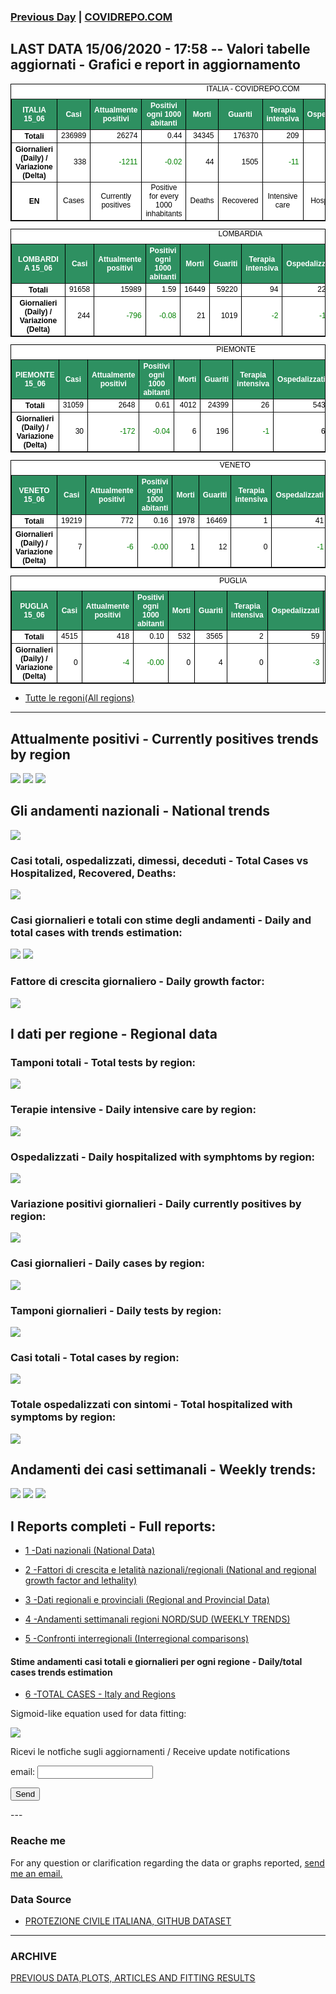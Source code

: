 <!-- start -->
### [Previous Day](/index_14_06.md) | <a href="https://marcelchiarello.github.io/showdata/">COVIDREPO.COM</a>
## LAST DATA 15/06/2020 - 17:58 -- Valori tabelle aggiornati - Grafici e report in aggiornamento

<table style=" color:black; font-size:12; font-family:arial; text-align:center; " cellpadding="2.5" cellspacing="0" border="1" bordercolor="black" bgcolor="#FFFFFF">
<caption>ITALIA - COVIDREPO.COM</caption>
<tr style="color:#FFFFFF;background:#2E9061">
<th>ITALIA 15_06</th>
<th>Casi</th>
<th>Attualmente positivi</th>
<th>Positivi ogni 1000 abitanti</th>
<th>Morti</th>
<th>Guariti</th>
<th>Terapia intensiva</th>
<th>Ospedalizzati</th>
<th>Ricoverati con sintomi</th>
<th>Isolamento domiciliare</th>
<th>Tamponi</th>
</tr>
<tr>
<th>Totali</th>
<td align="right"> 236989</td>
<td align="right"> 26274</td>
<td align="right"> 0.44</td>
<td align="right"> 34345</td>
<td align="right"> 176370</td>
<td align="right"> 209</td>
<td align="right"> 3803</td>
<td align="right"> 3594</td>
<td align="right"> 22471</td>
<td align="right"> 4620718</td>
</tr>
<tr>
<th>Giornalieri (Daily) / Variazione (Delta)</th>
<td align="right"> 338</td>
<td align="right" style=" color:green; "> -1211</td>
<td align="right" style=" color:green; "> -0.02</td>
<td align="right"> 44</td>
<td align="right"> 1505</td>
<td align="right" style=" color:green; "> -11</td>
<td align="right" style=" color:green; "> -164</td>
<td align="right" style=" color:green; "> -153</td>
<td align="right" style=" color:green; "> -1047</td>
<td align="right"> 56527</td>
</tr>
<tr>
<th>EN</th>
<td>Cases</td>
<td>Currently positives</td>
<td>Positive for every 1000 inhabitants</td>
<td>Deaths</td>
<td>Recovered</td>
<td>Intensive care</td>
<td>Hospitalized</td>
<td>Hospitalized with symptoms</td>
<td>Home isolation</td>
<td>Tests</td>
</tr>
</table>

<table style=" color:black; font-size:12; font-family:arial; text-align:center; " cellpadding="2.5" cellspacing="0" border="1" bordercolor="black" bgcolor="#FFFFFF">
<caption>LOMBARDIA</caption>
<tr style="color:#FFFFFF;background:#2E9061">
<th>LOMBARDIA 15_06</th>
<th>Casi</th>
<th>Attualmente positivi</th>
<th>Positivi ogni 1000 abitanti</th>
<th>Morti</th>
<th>Guariti</th>
<th>Terapia intensiva</th>
<th>Ospedalizzati</th>
<th>Ricoverati con sintomi</th>
<th>Isolamento domiciliare</th>
<th>Tamponi</th>
</tr>
<tr>
<th>Totali</th>
<td align="right"> 91658</td>
<td align="right"> 15989</td>
<td align="right"> 1.59</td>
<td align="right"> 16449</td>
<td align="right"> 59220</td>
<td align="right"> 94</td>
<td align="right"> 2210</td>
<td align="right"> 2116</td>
<td align="right"> 13779</td>
<td align="right"> 892641</td>
</tr>
<tr>
<th>Giornalieri (Daily) / Variazione (Delta)</th>
<td align="right"> 244</td>
<td align="right" style=" color:green; "> -796</td>
<td align="right" style=" color:green; "> -0.08</td>
<td align="right"> 21</td>
<td align="right"> 1019</td>
<td align="right" style=" color:green; "> -2</td>
<td align="right" style=" color:green; "> -138</td>
<td align="right" style=" color:green; "> -136</td>
<td align="right" style=" color:green; "> -658</td>
<td align="right"> 9336</td>
</tr>
</table>

<table style=" color:black; font-size:12; font-family:arial; text-align:center; " cellpadding="2.5" cellspacing="0" border="1" bordercolor="black" bgcolor="#FFFFFF">
<caption>PIEMONTE</caption>
<tr style="color:#FFFFFF;background:#2E9061">
<th>PIEMONTE 15_06</th>
<th>Casi</th>
<th>Attualmente positivi</th>
<th>Positivi ogni 1000 abitanti</th>
<th>Morti</th>
<th>Guariti</th>
<th>Terapia intensiva</th>
<th>Ospedalizzati</th>
<th>Ricoverati con sintomi</th>
<th>Isolamento domiciliare</th>
<th>Tamponi</th>
</tr>
<tr>
<th>Totali</th>
<td align="right"> 31059</td>
<td align="right"> 2648</td>
<td align="right"> 0.61</td>
<td align="right"> 4012</td>
<td align="right"> 24399</td>
<td align="right"> 26</td>
<td align="right"> 543</td>
<td align="right"> 517</td>
<td align="right"> 2105</td>
<td align="right"> 368065</td>
</tr>
<tr>
<th>Giornalieri (Daily) / Variazione (Delta)</th>
<td align="right"> 30</td>
<td align="right" style=" color:green; "> -172</td>
<td align="right" style=" color:green; "> -0.04</td>
<td align="right"> 6</td>
<td align="right"> 196</td>
<td align="right" style=" color:green; "> -1</td>
<td align="right"> 6</td>
<td align="right"> 7</td>
<td align="right" style=" color:green; "> -178</td>
<td align="right"> 2842</td>
</tr>
</table>

<table style=" color:black; font-size:12; font-family:arial; text-align:center; " cellpadding="2.5" cellspacing="0" border="1" bordercolor="black" bgcolor="#FFFFFF">
<caption>VENETO</caption>
<tr style="color:#FFFFFF;background:#2E9061">
<th>VENETO 15_06</th>
<th>Casi</th>
<th>Attualmente positivi</th>
<th>Positivi ogni 1000 abitanti</th>
<th>Morti</th>
<th>Guariti</th>
<th>Terapia intensiva</th>
<th>Ospedalizzati</th>
<th>Ricoverati con sintomi</th>
<th>Isolamento domiciliare</th>
<th>Tamponi</th>
</tr>
<tr>
<th>Totali</th>
<td align="right"> 19219</td>
<td align="right"> 772</td>
<td align="right"> 0.16</td>
<td align="right"> 1978</td>
<td align="right"> 16469</td>
<td align="right"> 1</td>
<td align="right"> 41</td>
<td align="right"> 40</td>
<td align="right"> 731</td>
<td align="right"> 812540</td>
</tr>
<tr>
<th>Giornalieri (Daily) / Variazione (Delta)</th>
<td align="right"> 7</td>
<td align="right" style=" color:green; "> -6</td>
<td align="right" style=" color:green; "> -0.00</td>
<td align="right"> 1</td>
<td align="right"> 12</td>
<td align="right"> 0</td>
<td align="right" style=" color:green; "> -1</td>
<td align="right" style=" color:green; "> -1</td>
<td align="right" style=" color:green; "> -5</td>
<td align="right"> 14250</td>
</tr>
</table>

<table style=" color:black; font-size:12; font-family:arial; text-align:center; " cellpadding="2.5" cellspacing="0" border="1" bordercolor="black" bgcolor="#FFFFFF">
<caption>PUGLIA</caption>
<tr style="color:#FFFFFF;background:#2E9061">
<th>PUGLIA 15_06</th>
<th>Casi</th>
<th>Attualmente positivi</th>
<th>Positivi ogni 1000 abitanti</th>
<th>Morti</th>
<th>Guariti</th>
<th>Terapia intensiva</th>
<th>Ospedalizzati</th>
<th>Ricoverati con sintomi</th>
<th>Isolamento domiciliare</th>
<th>Tamponi</th>
</tr>
<tr>
<th>Totali</th>
<td align="right"> 4515</td>
<td align="right"> 418</td>
<td align="right"> 0.10</td>
<td align="right"> 532</td>
<td align="right"> 3565</td>
<td align="right"> 2</td>
<td align="right"> 59</td>
<td align="right"> 57</td>
<td align="right"> 359</td>
<td align="right"> 147249</td>
</tr>
<tr>
<th>Giornalieri (Daily) / Variazione (Delta)</th>
<td align="right"> 0</td>
<td align="right" style=" color:green; "> -4</td>
<td align="right" style=" color:green; "> -0.00</td>
<td align="right"> 0</td>
<td align="right"> 4</td>
<td align="right"> 0</td>
<td align="right" style=" color:green; "> -3</td>
<td align="right" style=" color:green; "> -3</td>
<td align="right" style=" color:green; "> -1</td>
<td align="right"> 1344</td>
</tr>
</table>

- [Tutte le regoni(All regions)](/Tables/regionsTable_13_06.md)

---

## Attualmente positivi - Currently positives trends by region
<img src="https://covidrepo.com/RUN_13_06/RUN4/RUN_INTEREGION_16.png">
<img src="https://covidrepo.com/RUN_13_06/RUN4/RUN_INTEREGION_17.png">
<img src="https://covidrepo.com/RUN_13_06/RUN4/RUN_INTEREGION_18.png">

## Gli andamenti nazionali - National trends
<img src="https://marcelchiarello.github.io/showdata/RUN_13_06/RUN0/RUN_DATA_ITALIA_01.png">

### Casi totali, ospedalizzati, dimessi, deceduti - Total Cases vs Hospitalized, Recovered, Deaths:
<img src="https://marcelchiarello.github.io/showdata/RUN_13_06/RUN0/RUN_DATA_ITALIA_02.png">

### Casi giornalieri e totali con stime degli andamenti - Daily and total cases with trends estimation:
<img src="https://marcelchiarello.github.io/showdata/RUN_13_06/RUN1/RUN_DATA_FIT_TOTAL_CASES_ITALY_REGIONS_01.png">
<img src="https://marcelchiarello.github.io/showdata/RUN_13_06/RUN1/RUN_DATA_FIT_TOTAL_CASES_ITALY_REGIONS_02.png">

### Fattore di crescita giornaliero - Daily growth factor:
<img src="https://marcelchiarello.github.io/showdata/RUN_13_06/RUN6/RUN_FACTORS_01.png">

## I dati per regione - Regional data

### Tamponi totali - Total tests by region:
<img src="https://marcelchiarello.github.io/showdata/RUN_13_06/RUN4/RUN_INTEREGION_02.png">

### Terapie intensive - Daily intensive care by region:
<img src="https://marcelchiarello.github.io/showdata/RUN_13_06/RUN4/RUN_INTEREGION_13.png">

### Ospedalizzati - Daily hospitalized with symphtoms by region:
<img src="https://marcelchiarello.github.io/showdata/RUN_13_06/RUN4/RUN_INTEREGION_14.png">

### Variazione positivi giornalieri - Daily currently positives by region:
<img src="https://marcelchiarello.github.io/showdata/RUN_13_06/RUN4/RUN_INTEREGION_15.png">

### Casi giornalieri - Daily cases by region:
<img src="https://marcelchiarello.github.io/showdata/RUN_13_06/RUN4/RUN_INTEREGION_11.png">

### Tamponi giornalieri - Daily tests by region:
<img src="https://marcelchiarello.github.io/showdata/RUN_13_06/RUN4/RUN_INTEREGION_12.png">

### Casi totali - Total cases by region:
<img src="https://marcelchiarello.github.io/showdata/RUN_13_06/RUN4/RUN_INTEREGION_01.png">

### Totale ospedalizzati con sintomi - Total hospitalized with symptoms by region:
<img src="https://marcelchiarello.github.io/showdata/RUN_13_06/RUN4/RUN_INTEREGION_05.png">

## Andamenti dei casi settimanali - Weekly trends:
<img src="https://marcelchiarello.github.io/showdata/RUN_13_06/RUN5/RUN_NEWTRENDS_01.png">
<img src="https://marcelchiarello.github.io/showdata/RUN_13_06/RUN5/RUN_NEWTRENDS_02.png">
<img src="https://marcelchiarello.github.io/showdata/RUN_13_06/RUN5/RUN_NEWTRENDS_03.png">

## I Reports completi - Full reports:

- [1 -Dati nazionali (National Data)](/RUN_13_06/RUN0/RUN.html)

- [2 -Fattori di crescita e letalità nazionali/regionali (National and regional growth factor and lethality)](/RUN_13_06/RUN6/RUN.html)

- [3 -Dati regionali e provinciali (Regional and Provincial Data)](/RUN_13_06/RUN2/RUN.html)

- [4 -Andamenti settimanali regioni NORD/SUD (WEEKLY TRENDS)](/RUN_13_06/RUN5/RUN.html)

- [5 -Confronti interregionali (Interregional comparisons)](/RUN_13_06/RUN4/RUN.html)

#### Stime andamenti casi totali e giornalieri per ogni regione - Daily/total cases trends estimation

- [6 -TOTAL CASES - Italy and Regions](/RUN_13_06/RUN1/RUN.html)

Sigmoid-like equation used for data fitting:

<img src="https://latex.codecogs.com/svg.latex?Sig = \frac{a}{e^{b(x+c)} + a_1e^{b_1(x+c_1)} - d}" border="0"/>

Ricevi le notfiche sugli aggiornamenti / Receive update notifications
<form
action="https://formspree.io/mgenvwep"
method="POST"
>
<label>
email:
<input type="text" name="_replyto">
</label>

<!-- your other form fields go here -->

<button type="submit">Send</button>
</form>
---

### Reache me

For any question or clarification regarding the data or graphs reported, <a href="mailto:marcello.chiarello@outlook.com">send me an email.</a>


### Data Source

- [PROTEZIONE CIVILE ITALIANA, GITHUB DATASET](https://github.com/pcm-dpc/COVID-19)

---

### ARCHIVE
[PREVIOUS DATA,PLOTS, ARTICLES AND FITTING RESULTS](/archive.md)
